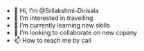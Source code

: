 - 👋 Hi, I’m @Srilakshmi-Dirisala
- 👀 I’m interested in travelling
- 🌱 I’m currently learning new skills
- 💞️ I’m looking to collaborate on new copany
- 📫 How to reach me by call

<!---
Srilakshmi-Dirisala/Srilakshmi-Dirisala is a ✨ special ✨ repository because its `README.md` (this file) appears on your GitHub profile.
You can click the Preview link to take a look at your changes.
--->
